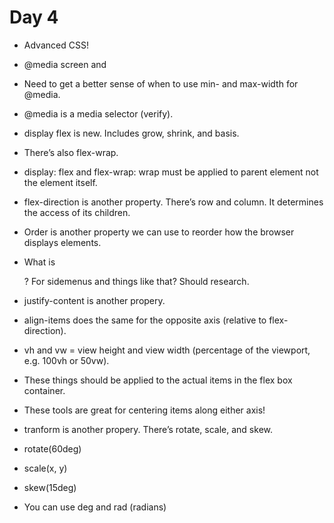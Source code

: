 # Day 4
- Advanced CSS!
- @media screen and <conditions>
- Need to get a better sense of when to use min- and max-width for @media.
- @media is a media selector (verify).
- display flex is new. Includes grow, shrink, and basis.
- There’s also flex-wrap.
- display: flex and flex-wrap: wrap must be applied to parent element not the element itself.
- flex-direction is another property. There’s row and column. It determines the access of its children.
- Order is another property we can use to reorder how the browser displays elements.
- What is <aside>? For sidemenus and things like that? Should research.

- justify-content is another propery.
- align-items does the same for the opposite axis (relative to flex-direction).
- vh and vw = view height and view width (percentage of the viewport, e.g. 100vh or 50vw).
- These things should be applied to the actual items in the flex box container.
- These tools are great for centering items along either axis!

- tranform is another propery. There’s rotate, scale, and skew.
- rotate(60deg)
- scale(x, y)
- skew(15deg)
- You can use deg and rad (radians)
